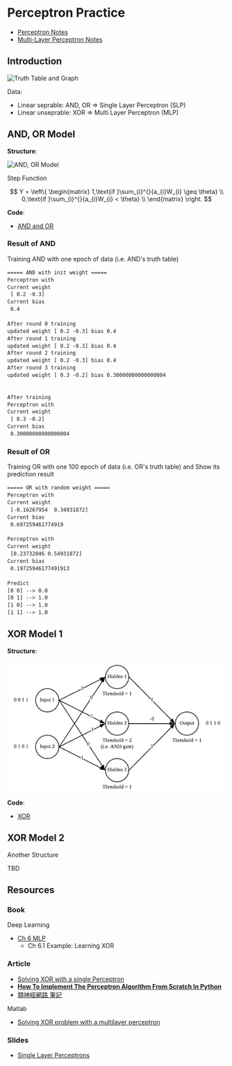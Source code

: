 # Perceptron Practice

* [Perceptron Notes](../../Notes/Technique/Perceptron.md)
* [Multi-Layer Perceptron Notes](../../Notes/Technique/Fully_Connected_Neural_Network.md)

## Introduction

![Truth Table and Graph](https://cdn-images-1.medium.com/max/800/1*Tc8UgR_fjI_h0p3y4H9MwA.png)

Data:

* Linear seprable: AND, OR => Single Layer Perceptron (SLP)
* Linear unseprable: XOR => Multi Layer Perceptron (MLP)

## AND, OR Model

**Structure**:

![AND, OR Model](https://pic.pimg.tw/darren1231/1483983081-1325337865.png)

Step Function

$$
Y = \left\{ \begin{matrix} 1,\text{if }\sum_{i}^{}{a_{i}W_{i} \geq \theta} \\ 0,\text{if }\sum_{i}^{}{a_{i}W_{i} < \theta} \\ \end{matrix} \right.
$$

**Code**:

* [AND and OR](AND_OR_Perceptron.py)

### Result of AND

Training AND with one epoch of data (i.e. AND's truth table)

```txt
===== AND with init weight =====
Perceptron with
Current weight
 [ 0.2 -0.3]
Current bias
 0.4

After round 0 training
updated weight [ 0.2 -0.3] bias 0.4
After round 1 training
updated weight [ 0.2 -0.3] bias 0.4
After round 2 training
updated weight [ 0.2 -0.3] bias 0.4
After round 3 training
updated weight [ 0.3 -0.2] bias 0.30000000000000004


After training
Perceptron with
Current weight
 [ 0.3 -0.2]
Current bias
 0.30000000000000004
```

### Result of OR

Training OR with one 100 epoch of data (i.e. OR's truth table) and Show its prediction result

```txt
===== OR with random weight =====
Perceptron with
Current weight
 [-0.16267954  0.34931872]
Current bias
 0.697259461774919

Perceptron with
Current weight
 [0.23732046 0.54931872]
Current bias
 0.19725946177491913

Predict
[0 0] --> 0.0
[0 1] --> 1.0
[1 0] --> 1.0
[1 1] --> 1.0
```

## XOR Model 1

**Structure**:

![XOR Feed Forward Neural Network](XOR_NeuralNet.png)

**Code**:

* [XOR](XOR_MLP.py)

## XOR Model 2

Another Structure

TBD

## Resources

### Book

Deep Learning

* [Ch 6 MLP](https://www.deeplearningbook.org/contents/mlp.html)
  * Ch 6.1 Example: Learning XOR

### Article

* [Solving XOR with a single Perceptron](https://medium.com/@lucaspereira0612/solving-xor-with-a-single-perceptron-34539f395182)
* [**How To Implement The Perceptron Algorithm From Scratch In Python**](https://machinelearningmastery.com/implement-perceptron-algorithm-scratch-python/)
* [類神經網路 筆記](http://darren1231.pixnet.net/blog/post/338810666-%E9%A1%9E%E7%A5%9E%E7%B6%93%E7%B6%B2%E8%B7%AF%28backpropagation%29-%E7%AD%86%E8%A8%98)

Matlab

* [Solving XOR problem with a multilayer perceptron](http://lab.fs.uni-lj.si/lasin/wp/IMIT_files/neural/nn04_mlp_xor/)

### Slides

* [Single Layer Perceptrons](http://www.cs.stir.ac.uk/courses/ITNP4B/lectures/kms/2-Perceptrons.pdf)
